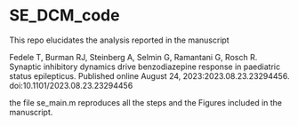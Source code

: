 # SE_DCM_code

This repo elucidates the analysis reported in the manuscript

Fedele T, Burman RJ, Steinberg A, Selmin G, Ramantani G, Rosch R. 
Synaptic inhibitory dynamics drive benzodiazepine response in paediatric status epilepticus. 
Published online August 24, 2023:2023.08.23.23294456. 
doi:10.1101/2023.08.23.23294456

the file se_main.m reproduces all the steps and the Figures included in the manuscript.

